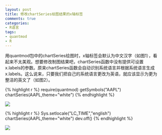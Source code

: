 ```yaml
---
layout: post
title: 修改chartSeries绘图结果的x轴标签
comments: true
categories:
- R语言
tags:
- quantmod
- R
---
```


用quantmod包中的chartSeries绘图时，x轴标签会默认为中文汉字（如图1），看起来不太美观。想要修改制图结果吧，chartSeries函数中没有提供可设置x.labels的参数。原来chartSeries函数会自动识别系统语言并根据系统语言生成x.labels。这么说来，只要我们把自己的系统语言更改为英语，就应该显示为更为整洁的英文了（如图2）。

{% highlight r %}
require(quantmod)
getSymbols("AAPL")
chartSeries(AAPL,theme="white")
{% endhighlight %}



<img  class="aligncenter" src="https://github.com/dengyishuo/dengyishuo.github.com/blob/master/image/chartSeries_1.png?raw=true" />

{% highlight r %}
Sys.setlocale("LC_TIME","english")
chartSeries(AAPL,theme="white")
dev.off()
{% endhighlight %}

<img class="aligncenter" src="https://github.com/dengyishuo/dengyishuo.github.com/blob/master/image/chartSeries_2.png?raw=true" />

